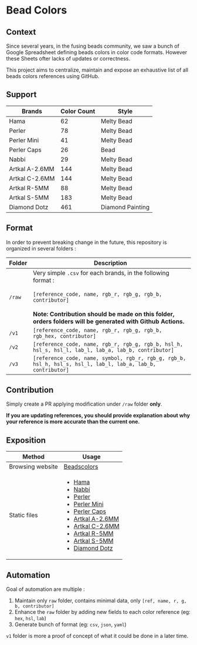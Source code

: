 # Bead Colors

## Context

Since several years, in the fusing beads community, we saw a bunch of Google Spreadsheet defining beads colors in color code formats. However these Sheets ofter lacks of updates or correctness.

This project aims to centralize, maintain and expose an exhaustive list of all beads colors references using GitHub.

## Support


| Brands | Color Count | Style |
| -------- | -------- | -------- | 
| Hama     | 62     | Melty Bead |
| Perler     | 78     | Melty Bead | 
| Perler Mini     |  41   | Melty Bead | 
| Perler Caps     |  26   | Bead | 
| Nabbi    | 29     | Melty Bead |
| Artkal A-2.6MM    | 144     | Melty Bead |
| Artkal C-2.6MM    | 144     | Melty Bead |
| Artkal R-5MM    | 88     | Melty Bead|
| Artkal S-5MM    | 183     | Melty Bead |
| Diamond Dotz    | 461     | Diamond Painting |


## Format

In order to prevent breaking change in the future, this repository is organized in several folders : 

| Folder | Description |
| -------- | -------- |
| `/raw`     | Very simple `.csv` for each brands, in the following format :<br/><br/> `[reference_code, name, rgb_r, rgb_g, rgb_b, contributor]` <br/><br/>**Note: Contribution should be made on this folder, orders folders will be generated with Github Actions.**|
| `/v1`     | `[reference_code, name, rgb_r, rgb_g, rgb_b, rgb_hex, contributor]` |
| `/v2`     | `[reference_code, name, rgb_r, rgb_g, rgb_b, hsl_h, hsl_s, hsl_l, lab_l, lab_a, lab_b, contributor]` |
| `/v3`     | `[reference_code, name, symbol, rgb_r, rgb_g, rgb_b, hsl_h, hsl_s, hsl_l, lab_l, lab_a, lab_b, contributor]` |



## Contribution

Simply create a PR applying modification under `/raw` folder **only**.

**If you are updating references, you should provide explanation about why your reference is more accurate than the current one.**


## Exposition


| Method |  Usage |
| -------- | -------- |
| Browsing website     | [Beadscolors](https://beadcolors.eremes.xyz/) |     
| Static files     | <ul><li>[Hama](https://beadcolors.eremes.xyz/raw/hama.csv)</li><li>[Nabbi](https://beadcolors.eremes.xyz/raw/nabbi.csv)</li><li>[Perler](https://beadcolors.eremes.xyz/raw/perler.csv)</li><li>[Perler Mini](https://beadcolors.eremes.xyz/raw/perler_mini.csv)</li><li>[Perler Caps](https://beadcolors.eremes.xyz/raw/perler_caps.csv)</li><li>[Artkal A-2.6MM](https://beadcolors.eremes.xyz/raw/artkal_a.csv)</li><li>[Artkal C-2.6MM](https://beadcolors.eremes.xyz/raw/artkal_c.csv)</li><li>[Artkal R-5MM](https://beadcolors.eremes.xyz/raw/artkal_r.csv)</li><li>[Artkal S-5MM](https://beadcolors.eremes.xyz/raw/artkal_s.csv)</li><li>[Diamond Dotz](https://beadcolors.eremes.xyz/raw/diamondDotz.csv)</li></ul>     |

## Automation


Goal of automation are multiple : 
1. Maintain only `raw` folder, contains minimal data, only `[ref, name, r, g, b, contributor]`
2. Enhance the `raw` folder by adding new fields to each color reference (eg: `hex`, `hsl`, `lab`)
3. Generate bunch of format (eg: `csv`, `json`, `yaml`) 

`v1` folder is more a proof of concept of what it could be done in a later time.

